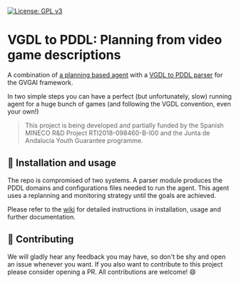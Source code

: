 [![License: GPL v3](https://img.shields.io/badge/License-GPLv3-blue.svg)](https://www.gnu.org/licenses/gpl-3.0)

# VGDL to PDDL: Planning from video game descriptions

A combination of [a planning based agent](https://github.com/Vol0kin/gvgai-pddl) with a [VGDL to PDDL parser](https://github.com/IgnacioVellido/VGDL-to-HTN-Parser) for the GVGAI framework. 

In two simple steps you can have a perfect (but unfortunately, slow) running agent for a huge bunch of games (and following the VGDL convention, even your own!)

>This project is being developed and partially funded by the Spanish MINECO R&D Project RTI2018-098460-B-I00 and the Junta de Andalucía Youth Guarantee programme.

## :wrench: Installation and usage

The repo is compromised of two systems. A parser module produces the PDDL domains and configurations files needed to run the agent. This agent uses a replanning and monitoring strategy until the goals are achieved.

Please refer to the [wiki](https://github.com/IgnacioVellido/VGDL-PDDL/wiki) for detailed instructions in installation, usage and further documentation.

## :handshake: Contributing

We will gladly hear any feedback you may have, so don't be shy and open an issue whenever you want.
If you also want to contribute to this project please consider opening a PR. All contributions are welcome! :smile:
